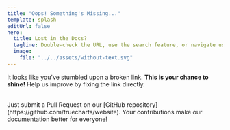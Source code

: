 ```yaml
---
title: "Oops! Something's Missing..."
template: splash
editUrl: false
hero:
  title: Lost in the Docs?
  tagline: Double-check the URL, use the search feature, or navigate using the menu above.
  image:
    file: "../../assets/without-text.svg"
---
```


It looks like you've stumbled upon a broken link. **This is your chance to shine!**
Help us improve by fixing the link directly.

<br />
Just submit a Pull Request on our [GitHub repository](https://github.com/truecharts/website).
Your contributions make our documentation better for everyone!
